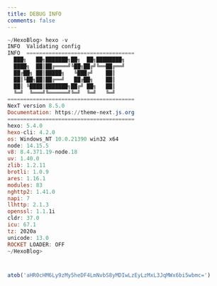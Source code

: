 ```yaml
---
title: DEBUG INFO
comments: false
---
```

```powershell
~/HexoBlog> hexo -v
INFO  Validating config
INFO  ==================================
  ███╗   ██╗███████╗██╗  ██╗████████╗
  ████╗  ██║██╔════╝╚██╗██╔╝╚══██╔══╝
  ██╔██╗ ██║█████╗   ╚███╔╝    ██║
  ██║╚██╗██║██╔══╝   ██╔██╗    ██║
  ██║ ╚████║███████╗██╔╝ ██╗   ██║
  ╚═╝  ╚═══╝╚══════╝╚═╝  ╚═╝   ╚═╝
========================================
NexT version 8.5.0
Documentation: https://theme-next.js.org
========================================
hexo: 5.4.0
hexo-cli: 4.2.0
os: Windows_NT 10.0.21390 win32 x64
node: 14.15.5
v8: 8.4.371.19-node.18
uv: 1.40.0
zlib: 1.2.11
brotli: 1.0.9
ares: 1.16.1
modules: 83
nghttp2: 1.41.0
napi: 7
llhttp: 2.1.3
openssl: 1.1.1i
cldr: 37.0
icu: 67.1
tz: 2020a
unicode: 13.0
ROCKET LOADER: OFF
~/HexoBlog> 
```

<div class="post-eof"></div>

```javascript
atob('aHR0cHM6Ly9zMy5heDF4LmNvbS8yMDIwLzEyLzMxL3JqMWx6bi5wbmc=')
```

<style>
  div.post-eof {
    margin: 40px 0;
    width: 100%;
  }
</style>
